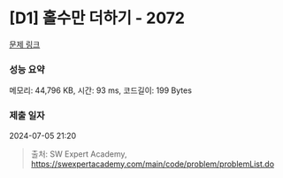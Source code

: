 # [D1] 홀수만 더하기 - 2072 

[문제 링크](https://swexpertacademy.com/main/code/problem/problemDetail.do?contestProbId=AV5QSEhaA5sDFAUq) 

### 성능 요약

메모리: 44,796 KB, 시간: 93 ms, 코드길이: 199 Bytes

### 제출 일자

2024-07-05 21:20



> 출처: SW Expert Academy, https://swexpertacademy.com/main/code/problem/problemList.do